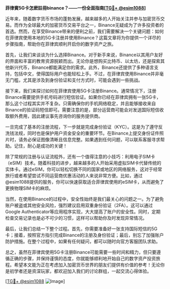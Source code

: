 **菲律賓5G卡怎麽註冊binance？——一份全面指南[[TG💪+ @esim1088](https://t.me/s/esim1088)]**

近年来，随着数字货币市场的蓬勃发展，越来越多的人开始关注并参与加密货币交易。而作为全球最大的加密货币交易平台之一，Binance无疑成为了许多投资者的首选。然而，在享受Binance带来的便利之前，我们需要解决一个关键问题：如何在菲律宾使用本地的5G卡注册并使用Binance？这篇文章将为你提供一个详尽的步骤指南，帮助你在菲律宾顺利开启你的数字资产之旅。

首先，让我们来谈谈为什么选择Binance。对于新手来说，Binance以其用户友好的界面和丰富的教育资源脱颖而出。无论你是想购买比特币、以太坊，还是探索其他新兴代币，Binance都能满足你的需求。此外，Binance还提供了多种语言支持，包括中文，使得国际用户也能轻松上手。不过，在菲律宾使用Binance并非毫无门槛，尤其是涉及到身份验证和支付方式时，可能会遇到一些挑战。

接下来，我们来探讨如何在菲律宾使用5G卡注册Binance。通常情况下，注册Binance需要提供手机号码进行短信验证。如果你已经在菲律宾拥有一张5G卡，那么这个过程其实并不复杂。只需确保你的手机网络稳定，并且能够接收来自Binance的验证码短信即可。需要注意的是，部分运营商可能会对发送国际短信收取额外费用，因此建议事先咨询你的服务提供商。

一旦完成了基本的注册流程，下一步就是完成身份验证（KYC）。这是为了遵守反洗钱法规，同时也是保护用户资金安全的重要环节。在Binance上提交身份证件照片时，请务必保证图像清晰且信息完整。如果遇到任何问题，可以联系客服寻求帮助。记住，耐心是成功的关键！

除了常规的注册与认证流程外，还有一个值得注意的小技巧：利用电子SIM卡（eSIM）技术。随着科技的进步，越来越多的人开始采用虚拟SIM卡代替传统的实体卡。通过eSIM，你可以轻松切换不同的国家或地区的网络服务，这对于经常旅行或者希望尝试不同运营商优惠活动的人来说非常方便。比如，通过@esim1088提供的服务，你可以快速获取适合菲律宾使用的eSIM卡，从而避免了更换物理SIM卡的麻烦。

当然，在使用Binance的过程中，安全性始终是我们最关心的问题之一。为了避免账户被盗或其他安全风险，强烈建议启用双重身份验证（2FA）。这可以通过Google Authenticator等应用程序实现，大大提高了账户的安全性。同时，定期检查交易记录也是必不可少的习惯，这样可以帮助你及时发现异常情况。

最后，让我们总结一下整个过程。首先，你需要准备好一张支持国际短信的5G卡；接着，按照官方指引完成Binance的注册及身份验证；最后，别忘了加强账户防护措施。在整个过程中，如果有任何疑问，都可以随时向官方客服团队求助。

总之，虽然在菲律宾使用5G卡注册Binance可能需要一些时间和精力，但只要遵循正确的步骤，并保持谨慎的态度，你就能够顺利地开始自己的数字资产投资旅程。希望本文能为正在考虑加入加密货币世界的朋友们提供有价值的参考！无论你是初学者还是资深玩家，都欢迎加入我们的讨论群组，一起交流心得体验。

[[TG💪+ @esim1088](https://t.me/s/esim1088) ![Image](https://i.postimg.cc/4NQfJmqS/Snipaste-2025-05-13-00-14-12.png)]